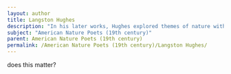 ```yaml
---
layout: author
title: Langston Hughes
description: "In his later works, Hughes explored themes of nature within the context of African American culture, offering reflections that tie human experience with the natural world."
subject: "American Nature Poets (19th century)"
parent: American Nature Poets (19th century)
permalink: /American Nature Poets (19th century)/Langston Hughes/
---
```


does this matter?
